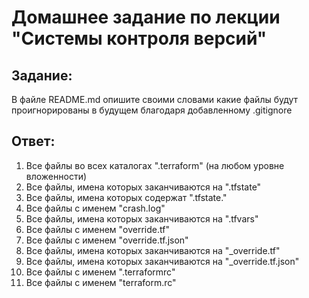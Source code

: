 # Домашнее задание по лекции "Системы контроля версий"

## Задание:

В файле README.md опишите своими словами какие файлы будут проигнорированы в будущем благодаря добавленному .gitignore

## Ответ:

1) Все файлы во всех каталогах ".terraform" (на любом уровне вложенности)
2) Все файлы, имена которых заканчиваются на ".tfstate"
3) Все файлы, имена которых содержат ".tfstate."
4) Все файлы с именем "crash.log"
5) Все файлы, имена которых заканчиваются на ".tfvars"
6) Все файлы с именем "override.tf"
7) Все файлы с именем "override.tf.json"
8) Все файлы, имена которых заканчиваются на "_override.tf"
9) Все файлы, имена которых заканчиваются на "_override.tf.json"
10) Все файлы с именем ".terraformrc"
11) Все файлы с именем "terraform.rc"